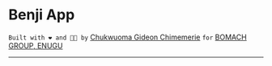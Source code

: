 # Benji App

` Built with ❤️ and 🧑‍💻 by ` [Chukwuoma Gideon Chimemerie](https://github.com/egideons) `for` [BOMACH GROUP, ENUGU](https://bomachgroup.com)

---

<!-- ## Getting Started -->